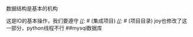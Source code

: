 [//]: # (GIT项目)
数据结构是基本的机构

[//]: # (数据接口)
这是IO的基本操作，我们要遵守
[//]: # (集成项目)
[//]: # (项目目录)
joy也修改了这一部分，python线程不行
##mysql数据库